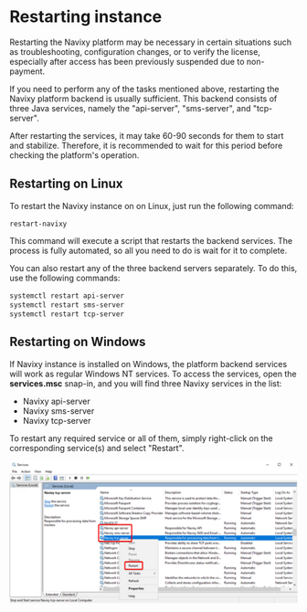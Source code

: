 # Restarting instance

Restarting the Navixy platform may be necessary in certain situations such as troubleshooting, configuration changes, or to verify the license, especially after access has been previously suspended due to non-payment.

If you need to perform any of the tasks mentioned above, restarting the Navixy platform backend is usually sufficient. This backend consists of three Java services, namely the "api-server", "sms-server", and "tcp-server".

After restarting the services, it may take 60-90 seconds for them to start and stabilize. Therefore, it is recommended to wait for this period before checking the platform's operation.

## Restarting on Linux

To restart the Navixy instance on on Linux, just run the following command:

```
restart-navixy
```

This command will execute a script that restarts the backend services. The process is fully automated, so all you need to do is wait for it to complete.

You can also restart any of the three backend servers separately. To do this, use the following commands:

```
systemctl restart api-server
systemctl restart sms-server
systemctl restart tcp-server
```

## Restarting on Windows

If Navixy instance is installed on Windows, the platform backend services will work as regular Windows NT services. To access the services, open the **services.msc** snap-in, and you will find three Navixy services in the list:

* Navixy api-server
* Navixy sms-server
* Navixy tcp-server

To restart any required service or all of them, simply right-click on the corresponding service(s) and select "Restart".

![](../../on-premise/on-premise/maintenance/attachments/image-20230810-134010.png)
